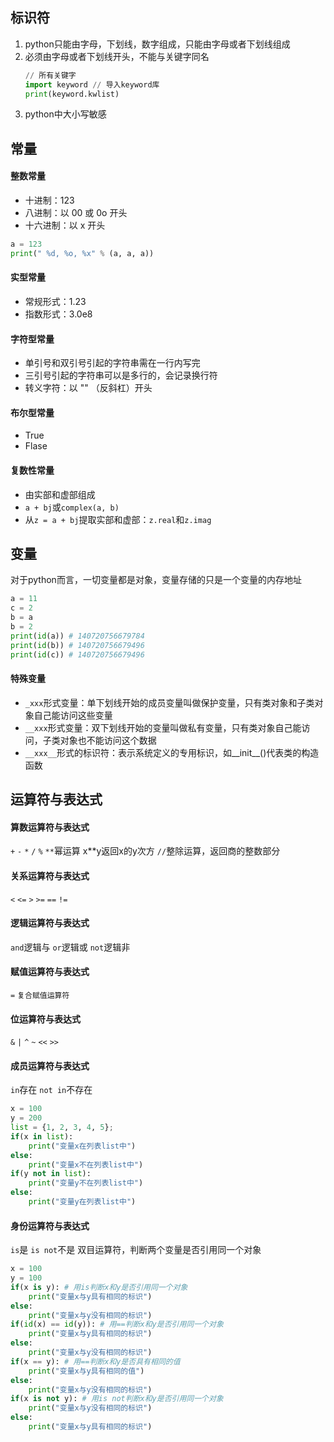 ## 标识符
1. python只能由字母，下划线，数字组成，只能由字母或者下划线组成
2. 必须由字母或者下划线开头，不能与关键字同名
    ```python
    // 所有关键字
    import keyword // 导入keyword库
    print(keyword.kwlist)
    ```
3. python中大小写敏感
## 常量
#### 整数常量
* 十进制：123
* 八进制：以 00 或 0o 开头
* 十六进制：以 x 开头
```python
a = 123
print(" %d, %o, %x" % (a, a, a))
```
#### 实型常量
* 常规形式：1.23
* 指数形式：3.0e8
#### 字符型常量
* 单引号和双引号引起的字符串需在一行内写完
* 三引号引起的字符串可以是多行的，会记录换行符
* 转义字符：以 "\" （反斜杠）开头
#### 布尔型常量
* True
* Flase
#### 复数性常量
* 由实部和虚部组成
* `a + bj`或`complex(a, b)`
* 从`z = a + bj`提取实部和虚部：`z.real`和`z.imag`
## 变量
对于python而言，一切变量都是对象，变量存储的只是一个变量的内存地址
```python
a = 11 
c = 2
b = a
b = 2
print(id(a)) # 140720756679784
print(id(b)) # 140720756679496
print(id(c)) # 140720756679496
```
#### 特殊变量
* `_xxx`形式变量：单下划线开始的成员变量叫做保护变量，只有类对象和子类对象自己能访问这些变量
* `__xxx`形式变量：双下划线开始的变量叫做私有变量，只有类对象自己能访问，子类对象也不能访问这个数据
* `__xxx__`形式的标识符：表示系统定义的专用标识，如__init__()代表类的构造函数
## 运算符与表达式
#### 算数运算符与表达式
`+` `-` `*` `/` `%`
`**`幂运算 x**y返回x的y次方
`//`整除运算，返回商的整数部分
#### 关系运算符与表达式
`<` `<=` `>` `>=` `==` `!=`
#### 逻辑运算符与表达式
`and`逻辑与
`or`逻辑或
`not`逻辑非
#### 赋值运算符与表达式
`=` `复合赋值运算符`
#### 位运算符与表达式
`&` `|` `^` `~` `<<` `>>`
#### 成员运算符与表达式
`in`存在
`not in`不存在
```python
x = 100
y = 200
list = {1, 2, 3, 4, 5};
if(x in list):
    print("变量x在列表list中")
else:
    print("变量x不在列表list中")
if(y not in list):
    print("变量y不在列表list中")
else:
    print("变量y在列表list中")
```
#### 身份运算符与表达式
`is`是
`is not`不是
双目运算符，判断两个变量是否引用同一个对象
```python
x = 100
y = 100
if(x is y): # 用is判断x和y是否引用同一个对象
    print("变量x与y具有相同的标识")
else:
    print("变量x与y没有相同的标识")
if(id(x) == id(y)): # 用==判断x和y是否引用同一个对象
    print("变量x与y具有相同的标识")
else:
    print("变量x与y没有相同的标识")
if(x == y): # 用==判断x和y是否具有相同的值
    print("变量x与y具有相同的值")
else:
    print("变量x与y没有相同的标识")
if(x is not y): # 用is not判断x和y是否引用同一个对象
    print("变量x与y没有相同的标识")
else:
    print("变量x与y具有相同的标识")
```